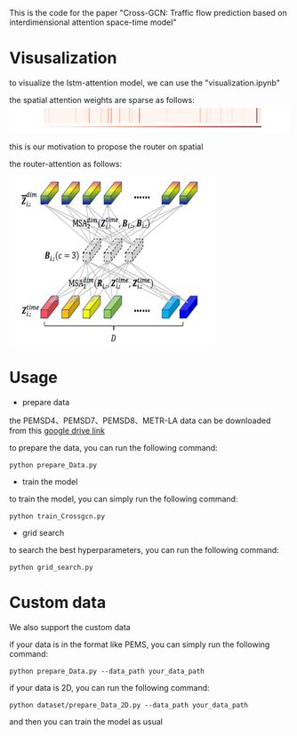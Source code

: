 This is the code for the paper "Cross-GCN: Traffic flow prediction based on interdimensional attention space-time model"

# Visusalization
to visualize the lstm-attention model, we can use the "visualization.ipynb"

the spatial attention weights are sparse as follows:    
![spatial_attention](./heatmap.png)

this is our motivation to propose the router on spatial

the router-attention as follows:

![route_attention](./router.png)
# Usage
+ prepare data

the PEMSD4、PEMSD7、PEMSD8、METR-LA data can be downloaded from this [google drive link](https://drive.google.com/drive/folders/13teLsvLL5M-0h36Xzjk24n1MHhQSmbCc?usp=drive_link)

to prepare the data, you can run the following command:

```
python prepare_Data.py 
```
+ train the model

to train the model, you can simply  run the following command:

```
python train_Crossgcn.py
```

+ grid search

to search the best hyperparameters, you can run the following command:

```
python grid_search.py
```


# Custom data

We also support the custom data

if your data is in the format like PEMS, you can simply run the following command:

```
python prepare_Data.py --data_path your_data_path
```

if your data is 2D, you can run the following command:

```
python dataset/prepare_Data_2D.py --data_path your_data_path
```
and then you can train the model as usual
